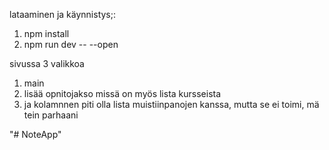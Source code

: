 lataaminen ja käynnistys;: 
1. npm install
2. npm run dev -- --open

sivussa 3 valikkoa
1. main
2. lisää opnitojakso missä on myös lista kursseista
3. ja kolamnnen piti olla lista muistiinpanojen kanssa, mutta se ei toimi, mä tein parhaani

"# NoteApp" 
